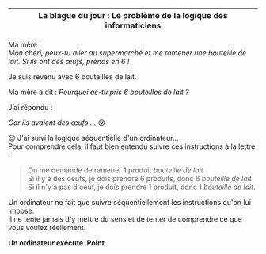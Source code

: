 | La blague du jour : Le problème de la logique des informaticiens  |
| ----------------------------------------------------------------- |

Ma mère :  
_Mon chéri, peux-tu aller au supermarché et me ramener une bouteille de lait. Si ils ont des œufs, prends en 6 !_

Je suis revenu avec 6 bouteilles de lait.

Ma mère a dit : 
_Pourquoi as-tu pris 6 bouteilles de lait ?_

J’ai répondu :

_Car ils avaient des œufs …_  😵  



😉 J'ai suivi la logique séquentielle d'un ordinateur...    
Pour comprendre cela, il faut bien entendu suivre ces instructions à la lettre :  
>On me demande de ramener 1 produit _bouteille de lait_  
>Si il y a des oeufs, je dois prendre 6 produits, donc 6 _bouteille de lait_  
>Si il n'y a pas d'oeuf, je dois prendre 1 produit, donc 1 _bouteille de lait_.  

Un ordinateur ne fait que suivre séquentiellement les instructions qu'on lui impose.  
Il ne tente jamais d'y mettre du sens et de tenter de comprendre ce que vous voulez réellement. 

__Un ordinateur exécute. Point.__
